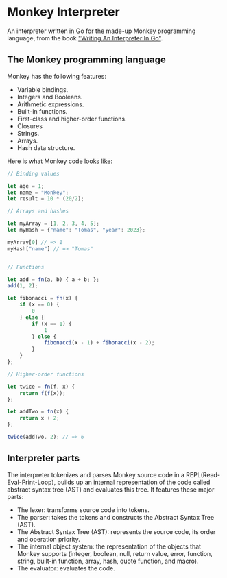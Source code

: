 # Monkey Interpreter

An interpreter written in Go for the made-up Monkey programming language, from the book ["Writing An Interpreter In Go"](https://interpreterbook.com/).

## The Monkey programming language

Monkey has the following features:

- Variable bindings.
- Integers and Booleans.
- Arithmetic expressions.
- Built-in functions.
- First-class and higher-order functions.
- Closures
- Strings.
- Arrays.
- Hash data structure.

Here is what Monkey code looks like:

```js
// Binding values

let age = 1;
let name = "Monkey";
let result = 10 * (20/2);

// Arrays and hashes

let myArray = [1, 2, 3, 4, 5];
let myHash = {"name": "Tomas", "year": 2023};

myArray[0] // => 1
myHash["name"] // => "Tomas"


// Functions

let add = fn(a, b) { a + b; };
add(1, 2);

let fibonacci = fn(x) {
    if (x == 0) {
        0
    } else {
        if (x == 1) {
            1
        } else {
            fibonacci(x - 1) + fibonacci(x - 2);
        }
    }
};

// Higher-order functions

let twice = fn(f, x) {
    return f(f(x));
};

let addTwo = fn(x) {
    return x + 2;
};

twice(addTwo, 2); // => 6
```

## Interpreter parts

The interpreter tokenizes and parses Monkey source code in a REPL(Read-Eval-Print-Loop), builds up an internal representation of the code called abstract syntax tree (AST) and evaluates this tree. It features these major parts:

- The lexer: transforms source code into tokens.
- The parser: takes the tokens and constructs the Abstract Syntax Tree (AST).
- The Abstract Syntax Tree (AST): represents the source code, its order and operation priority.
- The internal object system: the representation of the objects that Monkey supports (integer, boolean, null, return value, error, function, string, built-in function, array, hash, quote function, and macro).
- The evaluator: evaluates the code.
